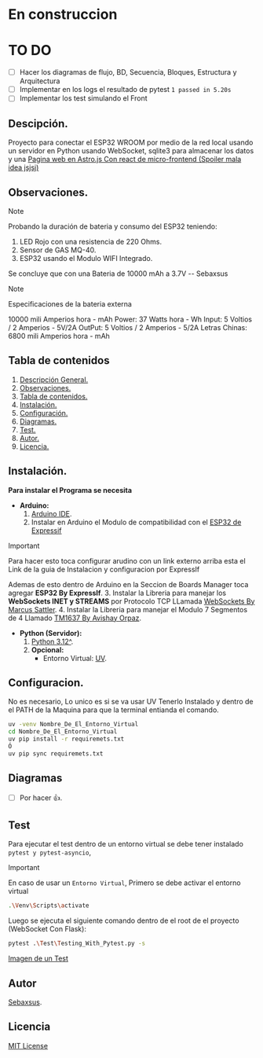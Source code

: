 # En construccion

# TO DO

- [ ] Hacer los diagramas de flujo, BD, Secuencia, Bloques, Estructura y Arquitectura
- [ ] Implementar en los logs el resultado de pytest `1 passed in 5.20s`
- [ ] Implementar los test simulando el Front

## Descipción.

Proyecto para conectar el ESP32 WROOM por medio de la red local usando un servidor en Python usando WebSocket, sqlite3 para almacenar los datos y una [Pagina web en Astro.js Con react de micro-frontend (Spoiler mala idea jsjsj)](https://github.com/Sebaxsus/PaginaDashboardSensor)


## Observaciones.

> [!NOTE]
>
> Probando la duración de bateria y consumo del ESP32 teniendo:
> 1. LED Rojo con una resistencia de 220 Ohms.
> 2. Sensor de GAS MQ-40.
> 3. ESP32 usando el Modulo WIFI Integrado.
>
> Se concluye que con una Bateria de 10000 mAh a 3.7V
> -- Sebaxsus

> [!NOTE]
>
> Especificaciones de la bateria externa
> 
> 10000 mili Amperios hora - mAh
> Power: 37 Watts hora - Wh
> Input: 5 Voltios / 2 Amperios - 5V/2A
> OutPut: 5 Voltios / 2 Amperios - 5/2A
> Letras Chinas: 6800 mili Amperios hora - mAh


## Tabla de contenidos

1. [Descripción General.](#descipción)
2. [Observaciones.](#observaciones)
3. [Tabla de contenidos.](#tabla-de-contenidos)
4. [Instalación.](#instalación)
5. [Configuración.](#configuracion)
6. [Diagramas.](#diagramas)
7. [Test.](#Test)
8. [Autor.](#autor)
9. [Licencia.](#licencia)

## Instalación.

**Para instalar el Programa se necesita**
- **Arduino:**
    1. [Arduino IDE](https://www.arduino.cc/en/software/).
    2. Instalar en Arduino el Modulo de compatibilidad con el [ESP32 de Expressif](https://docs.espressif.com/projects/arduino-esp32/en/latest/installing.html#installing-using-arduino-ide)
> [!IMPORTANT]
>
> Para hacer esto toca configurar arudino con un link externo arriba esta el Link de la guia de Instalacion y configuracion por ExpressIf
>
> Ademas de esto dentro de Arduino en la Seccion de Boards Manager toca agregar **ESP32 By ExpressIf**.
    3. Instalar la Libreria para manejar los **WebSockets INET y STREAMS** por Protocolo TCP LLamada [WebSockets By Marcus Sattler](https://github.com/Links2004/arduinoWebSockets/tree/master/src).
    4. Instalar la Libreria para manejar el Modulo 7 Segmentos de 4 Llamado [TM1637 By Avishay Orpaz](https://github.com/avishorp/TM1637).
- **Python (Servidor):**
    1. [Python 3.12^](https://www.python.org/downloads/).
    2. **Opcional:**
        - Entorno Virtual: [UV](https://github.com/astral-sh/uv/blob/main/README.md).

## Configuracion.

No es necesario, Lo unico es si se va usar UV Tenerlo Instalado y dentro de el PATH de la Maquina para que la terminal entianda el comando.

```bash
uv -venv Nombre_De_El_Entorno_Virtual
cd Nombre_De_El_Entorno_Virtual
uv pip install -r requiremets.txt
Ó
uv pip sync requiremets.txt
```

## Diagramas

- [ ] Por hacer 👍.

## Test

Para ejecutar el test dentro de un entorno virtual se debe tener instalado `pytest y pytest-asyncio`,
> [!IMPORTANT]
>
> En caso de usar un `Entorno Virtual`, Primero se debe activar el entorno virtual
>
> ```bash
> .\Venv\Scripts\activate
> ```

Luego se ejecuta el siguiente comando dentro de el root de el proyecto (WebSocket Con Flask):
```bash
pytest .\Test\Testing_With_Pytest.py -s
```

[Imagen de un Test](./Media/Captura%20de%20pantalla%202025-06-12%20191944.png)

## Autor

[Sebaxsus](https://github.com/Sebaxsus).

## Licencia

[MIT License](./LICENSE)
